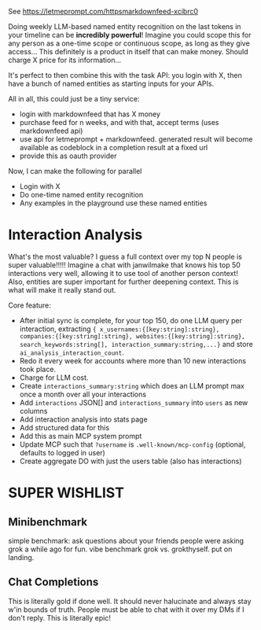 See https://letmeprompt.com/httpsmarkdownfeed-xcibrc0

Doing weekly LLM-based named entity recognition on the last tokens in your timeline can be **incredibly powerful**! Imagine you could scope this for any person as a one-time scope or continuous scope, as long as they give access... This definitely is a product in itself that can make money. Should charge X price for its information...

It's perfect to then combine this with the task API: you login with X, then have a bunch of named entities as starting inputs for your APIs.

All in all, this could just be a tiny service:

- login with markdownfeed that has X money
- purchase feed for n weeks, and with that, accept terms (uses markdownfeed api)
- use api for letmeprompt + markdownfeed. generated result will become available as codeblock in a completion result at a fixed url
- provide this as oauth provider

Now, I can make the following for parallel

- Login with X
- Do one-time named entity recognition
- Any examples in the playground use these named entities

# Interaction Analysis

What's the most valuable? I guess a full context over my top N people is super valuable!!!!! Imagine a chat with janwilmake that knows his top 50 interactions very well, allowing it to use tool of another person context! Also, entities are super important for further deepening context. This is what will make it really stand out.

Core feature:

- After initial sync is complete, for your top 150, do one LLM query per interaction, extracting `{ x_usernames:{[key:string]:string}, companies:{[key:string]:string}, websites:{[key:string]:string}, search_keywords:string[], interaction_summary:string,...}` and store `ai_analysis_interaction_count`.
- Redo it every week for accounts where more than 10 new interactions took place.
- Charge for LLM cost.
- Create `interactions_summary:string` which does an LLM prompt max once a month over all your interactions
- Add `interactions` JSON[] and `interactions_summary` into `users` as new columns
- Add interaction analysis into stats page
- Add structured data for this
- Add this as main MCP system prompt
- Update MCP such that `?username` is `.well-known/mcp-config` (optional, defaults to logged in user)
- Create aggregate DO with just the users table (also has interactions)

# SUPER WISHLIST

## Minibenchmark

simple benchmark: ask questions about your friends people were asking grok a while ago for fun. vibe benchmark grok vs. grokthyself. put on landing.

## Chat Completions

This is literally gold if done well. It should never halucinate and always stay w'in bounds of truth. People must be able to chat with it over my DMs if I don't reply. This is literally epic!
